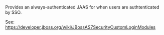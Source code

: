 Provides an always-authenticated JAAS for when users are authtenticated by SSO.

See: https://developer.jboss.org/wiki/JBossAS7SecurityCustomLoginModules
